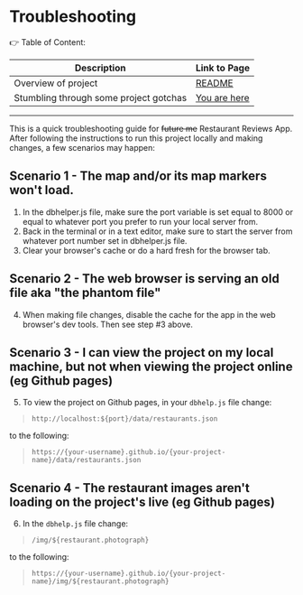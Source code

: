 # Troubleshooting

 :point_right: Table of Content: 

| Description | Link to Page |
| ------------ | ------------- |
| Overview of project | [README](README.md)
| Stumbling through some project gotchas | [You are here](TROUBLESHOOTING.md)

---

This is a quick troubleshooting guide for ~~future me~~ Restaurant Reviews App. After following the instructions to run this project locally and making changes, a few scenarios may happen:

## Scenario 1 - The map and/or its map markers won't load.

1. In the dbhelper.js file, make sure the port variable is set equal to 8000 or equal to whatever port you prefer to run your local server from.
2. Back in the terminal or in a text editor, make sure to start the server from whatever port number set in dbhelper.js file.
3. Clear your browser's cache or do a hard fresh for the browser tab.

## Scenario 2 - The web browser is serving an old file aka "the phantom file"

4. When making file changes, disable the cache for the app in the web browser's dev tools. Then see step #3 above.

## Scenario 3 - I can view the project on my local machine, but not when viewing the project online (eg Github pages)

5. To view the project on Github pages, in your ``dbhelp.js`` file change:

> `http://localhost:${port}/data/restaurants.json`

to the following:

> `https://{your-username}.github.io/{your-project-name}/data/restaurants.json`

## Scenario 4 - The restaurant images aren't loading on the project's live (eg Github pages)

6. In the `dbhelp.js` file change: 

> `/img/${restaurant.photograph}`

to the following: 

> `https://{your-username}.github.io/{your-project-name}/img/${restaurant.photograph}`


